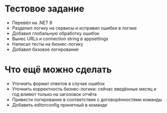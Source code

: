 # Тестовое задание

- Перевёл на .NET 8  
- Разделил логику на сервисы и исправил ошибки в логике  
- Добавил глобальную обработку ошибок  
- Вынес URLs и connection string в appsettings  
- Написал тесты на бизнес-логику  
- Добавил базовое логирование  

# Что ещё можно сделать

- Уточнить формат ответов в случае ошибок  
- Уточнить корректность бизнес-логики: сейчас введённые месяц и год влияют только на заголовок отчёта  
- Привести логирование в соответствие с договорённостями команды
- Добавить editorconfig принятный в команде
